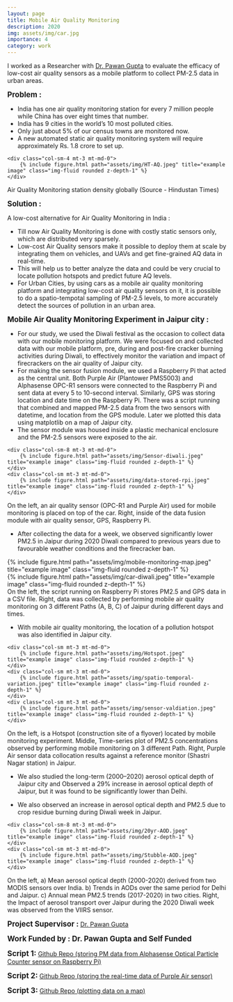 ```yaml
---
layout: page
title: Mobile Air Quality Monitoring
description: 2020
img: assets/img/car.jpg
importance: 4
category: work
---
```


I worked as a Researcher with <a href="https://appliedsciences.nasa.gov/about/our-team/pawan-gupta-0" target="_blank">Dr. Pawan Gupta</a> to evaluate the efficacy of low-cost air quality sensors as a mobile platform to collect PM-2.5 data in urban areas.

<span style="font-size: 17px;"><b>Problem :</b></span>
- India has one air quality monitoring station for every 7 million people while China has over eight times that number.
- India has 9 cities in the world’s 10 most polluted cities.
- Only just about 5% of our census towns are monitored now.
- A new automated static air quality monitoring system will require approximately Rs. 1.8 crore to set up.

<div class="row justify-content-sm-center">

    <div class="col-sm-4 mt-3 mt-md-0">
        {% include figure.html path="assets/img/HT-AQ.jpeg" title="example image" class="img-fluid rounded z-depth-1" %}
    </div>
</div>
<div class="caption">
Air Quality Monitoring station density globally (Source - Hindustan Times)</div>

<span style="font-size: 17px;"><b>Solution :</b></span>

A low-cost alternative for Air Quality Monitoring in India :
- Till now Air Quality Monitoring is done with costly static sensors only, which are distributed very sparsely.
- Low-cost Air Quality sensors make it possible to deploy them at scale by integrating them on vehicles, and UAVs and get fine-grained AQ data in real-time.
- This will help us to better analyze the data and could be very crucial to locate pollution hotspots and predict future AQ levels.
- For Urban Cities, by using cars as a mobile air quality monitoring platform and integrating low-cost air quality sensors on it, it is possible to do a spatio-tempotal sampling of PM-2.5 levels, to more accurately detect the sources of pollution in an urban area.


<span style="font-size: 17px;"><b> Mobile Air Quality Monitoring Experiment in Jaipur city :</b></span>

- For our study, we used the Diwali festival as the occasion to collect data with our mobile monitoring platform. We were focused on and collected data with our mobile platform, pre, during and post-fire cracker burning activities during Diwali, to effectively monitor the variation and impact of firecrackers on the air quality of Jaipur city.
- For making the sensor fusion module, we used a Raspberry Pi that acted as the central unit. Both Purple Air (Plantower PMS5003) and Alphasense OPC-R1 sensors were connected to the Raspberry Pi and sent data at every 5 to 10-second interval. Similarly, GPS was storing location and date time on the Raspberry Pi. There was a script running that combined and mapped PM-2.5 data from the two sensors with datetime, and location from the GPS module. Later we plotted this data using matplotlib on a map of Jaipur city.
- The sensor module was housed inside a plastic mechanical enclosure and the PM-2.5 sensors were exposed to the air.

<div class="row"> 

    <div class="col-sm-8 mt-3 mt-md-0">
        {% include figure.html path="assets/img/Sensor-diwali.jpeg" title="example image" class="img-fluid rounded z-depth-1" %}
    </div>
    <div class="col-sm mt-3 mt-md-0">
        {% include figure.html path="assets/img/data-stored-rpi.jpeg" title="example image" class="img-fluid rounded z-depth-1" %}
    </div>
</div>
<div class="caption">
    On the left, an air quality sensor (OPC-R1 and Purple Air) used for mobile monitoring is placed on top of the car. Right, inside of the data fusion module with air quality sensor, GPS, Raspberry Pi.
</div>

- After collecting the data for a week, we observed significantly lower PM2.5 in Jaipur during 2020 Diwali compared to previous years due to favourable weather conditions and the firecracker ban.

<div class="row"> 
    <div class="col-sm-8 mt-3 mt-md-0">
        {% include figure.html path="assets/img/mobile-monitoring-map.jpeg" title="example image" class="img-fluid rounded z-depth-1" %}
    </div>
        <div class="col-sm mt-3 mt-md-0">
        {% include figure.html path="assets/img/car-diwali.jpeg" title="example image" class="img-fluid rounded z-depth-1" %}
    </div>
</div>
<div class="caption">
On the left, the script running on Raspberry Pi stores PM2.5 and GPS data in a CSV file. Right, data was collected by performing mobile air quality monitoring on 3 different Paths (A, B, C) of Jaipur during different days and times.
</div>

- With mobile air quality monitoring, the location of a pollution hotspot was also identified in Jaipur city.

<div class="row"> 

    <div class="col-sm mt-3 mt-md-0">
        {% include figure.html path="assets/img/Hotspot.jpeg" title="example image" class="img-fluid rounded z-depth-1" %}
    </div>
    <div class="col-sm mt-3 mt-md-0">
        {% include figure.html path="assets/img/spatio-temporal-variation.jpeg" title="example image" class="img-fluid rounded z-depth-1" %}
    </div>
    <div class="col-sm mt-3 mt-md-0">
        {% include figure.html path="assets/img/sensor-valdiation.jpeg" title="example image" class="img-fluid rounded z-depth-1" %}
    </div>
</div>
<div class="caption">
On the left, is a Hotspot (construction site of a flyover) located by mobile monitoring experiment. Middle, Time-series plot of PM2.5 concentrations observed by performing mobile monitoring on 3 different Path. Right, Purple Air sensor data collocation results against a reference monitor (Shastri Nagar station) in Jaipur.
</div>

- We also studied the long-term (2000–2020) aerosol optical depth of Jaipur city and Observed a 29% increase in aerosol optical depth of Jaipur, but it was found to be significantly lower than Delhi.

- We also observed an increase in aerosol optical depth and PM2.5 due to crop residue burning during Diwali week in Jaipur.

<div class="row"> 

    <div class="col-sm-8 mt-3 mt-md-0">
        {% include figure.html path="assets/img/20yr-AOD.jpeg" title="example image" class="img-fluid rounded z-depth-1" %}
    </div>
    <div class="col-sm mt-3 mt-md-0">
        {% include figure.html path="assets/img/Stubble-AOD.jpeg" title="example image" class="img-fluid rounded z-depth-1" %}
    </div>

</div>
<div class="caption">
On the left, a) Mean aerosol optical depth (2000-2020) derived from two MODIS sensors over India. b) Trends in AODs over the same period for Delhi and Jaipur. c) Annual mean PM2.5 trends (2017-2020) in two cities. Right, the Impact of aerosol transport over Jaipur during the 2020 Diwali week was observed from the VIIRS sensor.

</div>

<span style="font-size: 17px;"><b>Project Supervisor :</b></span>
<a href="https://appliedsciences.nasa.gov/about/our-team/pawan-gupta-0" target="_blank"> Dr. Pawan Gupta</a> 
 <br>

 <span style="font-size: 17px;"><b>Work Funded by : Dr. Pawan Gupta and Self Funded</b></span>
 <br>


<span style="font-size: 17px;"><b>Script 1:</b></span>
<a href="https://github.com/piyushy6/Mobile-Air-Quality-Sensor" target="_blank"> Github Repo (storing PM data from Alphasense Optical Particle Counter sensor on Raspberry Pi)</a> 
 <br>

<span style="font-size: 17px;"><b>Script 2:</b></span>
<a href="https://github.com/piyushy6/Purple-Air-Live-Data" target="_blank"> Github Repo (storing the real-time data of Purple Air sensor)</a> 
 <br>

<span style="font-size: 17px;"><b>Script 3:</b></span>
<a href="https://github.com/piyushy6/Spatial-Plots" target="_blank"> Github Repo (plotting data on a map)</a> 
 <br>



